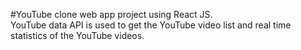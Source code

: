 #YouTube clone web app project using React JS.  
YouTube data API is used to get the YouTube video list and real time statistics of the YouTube videos.

